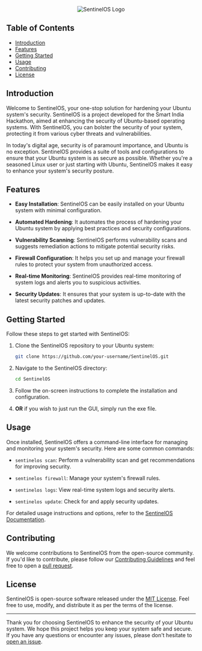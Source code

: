 <p align = "center">
   <img src = "https://github.com/Pranav-JJ/SentinelOS/assets/109146414/732efa07-bd12-4fd4-a209-5bf8ab7c498f" alt = "SentinelOS Logo">
</p>

## Table of Contents

- [Introduction](#introduction)
- [Features](#features)
- [Getting Started](#getting-started)
- [Usage](#usage)
- [Contributing](#contributing)
- [License](#license)

## Introduction

Welcome to SentinelOS, your one-stop solution for hardening your Ubuntu system's security. SentinelOS is a project developed for the Smart India Hackathon, aimed at enhancing the security of Ubuntu-based operating systems. With SentinelOS, you can bolster the security of your system, protecting it from various cyber threats and vulnerabilities.

In today's digital age, security is of paramount importance, and Ubuntu is no exception. SentinelOS provides a suite of tools and configurations to ensure that your Ubuntu system is as secure as possible. Whether you're a seasoned Linux user or just starting with Ubuntu, SentinelOS makes it easy to enhance your system's security posture.

## Features

- **Easy Installation**: SentinelOS can be easily installed on your Ubuntu system with minimal configuration.

- **Automated Hardening**: It automates the process of hardening your Ubuntu system by applying best practices and security configurations.

- **Vulnerability Scanning**: SentinelOS performs vulnerability scans and suggests remediation actions to mitigate potential security risks.

- **Firewall Configuration**: It helps you set up and manage your firewall rules to protect your system from unauthorized access.

- **Real-time Monitoring**: SentinelOS provides real-time monitoring of system logs and alerts you to suspicious activities.

- **Security Updates**: It ensures that your system is up-to-date with the latest security patches and updates.

## Getting Started

Follow these steps to get started with SentinelOS:

1. Clone the SentinelOS repository to your Ubuntu system:

   ```bash
   git clone https://github.com/your-username/SentinelOS.git
   ```

2. Navigate to the SentinelOS directory:

   ```bash
   cd SentinelOS
   ```

3. Follow the on-screen instructions to complete the installation and configuration.

4. **OR** if you wish to just run the GUI, simply run the exe file.

## Usage

Once installed, SentinelOS offers a command-line interface for managing and monitoring your system's security. Here are some common commands:

- `sentinelos scan`: Perform a vulnerability scan and get recommendations for improving security.

- `sentinelos firewall`: Manage your system's firewall rules.

- `sentinelos logs`: View real-time system logs and security alerts.

- `sentinelos update`: Check for and apply security updates.

For detailed usage instructions and options, refer to the [SentinelOS Documentation](docs/README.md).

## Contributing

We welcome contributions to SentinelOS from the open-source community. If you'd like to contribute, please follow our [Contributing Guidelines](CONTRIBUTING.md) and feel free to open a [pull request](https://github.com/your-username/SentinelOS/pulls).

## License

SentinelOS is open-source software released under the [MIT License](LICENSE). Feel free to use, modify, and distribute it as per the terms of the license.

---

Thank you for choosing SentinelOS to enhance the security of your Ubuntu system. We hope this project helps you keep your system safe and secure. If you have any questions or encounter any issues, please don't hesitate to [open an issue](https://github.com/Pranav-JJ/SentinelOS/issues).

